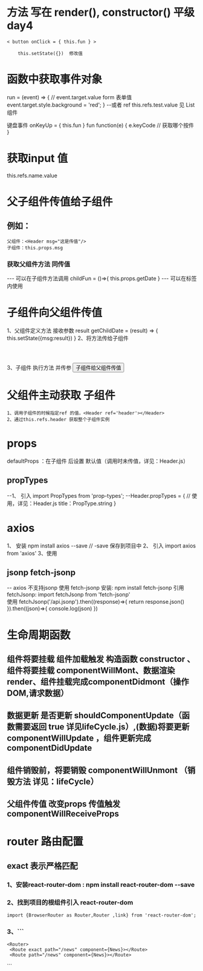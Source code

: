 # 方法 写在 render(), constructor() 平级  day4
    < button onClick = { this.fun } >

        this.setState({})  修改值

# 函数中获取事件对象

run = (event) => {
    // event.target.value  form 表单值
    event.target.style.background = 'red';
}
--或者 ref
this.refs.test.value  见 List 组件

键盘事件  onKeyUp = { this.fun }
fun function(e) {
    e.keyCode // 获取哪个按件
}

# 获取input 值
 this.refs.name.value

 # 父子组件传值给子组件 
##  例如：
    父组件：<Header msg="这是传值"/> 
    子组件：this.props.msg
 ### 获取父组件方法  同传值
 --- 可以在子组件方法调用
 childFun = ()=>{
     this.props.getDate
 }
 --- 可以在标签内使用
 <span onClcik={this.props.getDate}></span>

 # 子组件向父组件传值

1、父组件定义方法 接收参数 result
    getChildDate = (result) => {
        this.setState({msg:result})
    }
2、将方法传给子组件<Header getChildDate={this.getChildDate}></Header>
3、子组件 执行方法 并传参
        <button onClick={this.props.getChildDate.bind(this,this.state.msg)}>子组件给父组件传值</button>   
# 父组件主动获取 子组件
    1、调用子组件的时候指定ref 的值，<Header ref='header'></Header>
    2、通过this.refs.header 获取整个子组件实例

# props
defaultProps ：在子组件 后设置 默认值（调用时未传值，详见：Header.js）
## propTypes
--1、 引入 import PropTypes from 'prop-types';
--Header.propTypes = {  // 使用，详见：Header.js
    title：PropType.string
}


# axios
1、 安装 npm install axios --save  // -save 保存到项目中
2、 引入 import axios from 'axios'
3、使用

## jsonp  fetch-jsonp
-- axios 不支持jsonp 使用 fetch-jsonp
安装: npm install fetch-jsonp
引用 fetchJsonp: import fetchJsonp from 'fetch-jsonp'  
使用 fetchJsonp('/api.jsonp').then((response)=>{
    return response.json()
    }).then((json)=>{
        console.log(json)
    })


# 生命周期函数
## 组件将要挂载 组件加载触发 构造函数 constructor 、组件将要挂载 componentWillMont、数据渲染 render、组件挂载完成componentDidmont（操作DOM,请求数据）
## 数据更新  是否更新 shouldComponentUpdate（函数需要返回 true 详见lifeCycle.js）,(数据)将要更新 componentWillUpdate  ，组件更新完成 componentDidUpdate
## 组件销毁前，将要销毁 componentWillUnmont  （销毁方法 详见：lifeCycle）
## 父组件传值 改变props 传值触发 componentWillReceiveProps

# router 路由配置 
## exact 表示严格匹配
### 1、安装react-router-dom : npm install react-router-dom --save
### 2、找到项目的根组件引入 react-router-dom
    import {BrowserRouter as Router,Router ,link} from 'react-router-dom';
### 3、```
    <Router>
     <Route exact path="/news" component={News}></Route>
     <Route path="/news" component={News}></Route>
   </Router>
   ```

